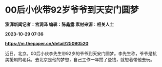 # 00后小伙带92岁爷爷到天安门圆梦
**澎湃新闻记者：宫润泽 编辑：陈鑫露 素材来源：相关人士**

**2023-10-29 07:36**

**https://m.thepaper.cn/detail/25090520**

近日，北京。00后小伙李先生带92岁的爷爷到天安门圆梦。李先生称，爷爷是抗美援朝的老兵，去北京是他的梦想，自己工作一年攒了些钱，就想着带他去玩。